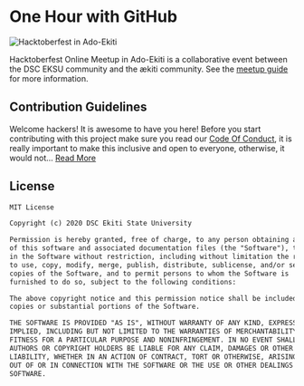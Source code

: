 # One Hour with GitHub

![Hacktoberfest in Ado-Ekiti](https://aekiti.github.io/hacktoberfest2020/assets/images/hfa_1600x840.jpg)

Hacktoberfest Online Meetup in Ado-Ekiti is a collaborative event between the DSC EKSU community and the ækiti community. See the [meetup guide](https://aekiti.github.io/hacktoberfest2020) for more information.

## Contribution Guidelines
Welcome hackers! It is awesome to have you here! Before you start contributing with this project make sure you read our [Code Of Conduct](https://github.com/DSCEksu/hacktoberfest2020/blob/master/CODE_OF_CONDUCT.md), it is really important to make this inclusive and open to everyone, otherwise, it would not... [Read More](https://github.com/DSCEksu/hacktoberfest2020/blob/master/CONTRIBUTING.md)

## License
```md
MIT License

Copyright (c) 2020 DSC Ekiti State University

Permission is hereby granted, free of charge, to any person obtaining a copy
of this software and associated documentation files (the "Software"), to deal
in the Software without restriction, including without limitation the rights
to use, copy, modify, merge, publish, distribute, sublicense, and/or sell
copies of the Software, and to permit persons to whom the Software is
furnished to do so, subject to the following conditions:

The above copyright notice and this permission notice shall be included in all
copies or substantial portions of the Software.

THE SOFTWARE IS PROVIDED "AS IS", WITHOUT WARRANTY OF ANY KIND, EXPRESS OR
IMPLIED, INCLUDING BUT NOT LIMITED TO THE WARRANTIES OF MERCHANTABILITY,
FITNESS FOR A PARTICULAR PURPOSE AND NONINFRINGEMENT. IN NO EVENT SHALL THE
AUTHORS OR COPYRIGHT HOLDERS BE LIABLE FOR ANY CLAIM, DAMAGES OR OTHER
LIABILITY, WHETHER IN AN ACTION OF CONTRACT, TORT OR OTHERWISE, ARISING FROM,
OUT OF OR IN CONNECTION WITH THE SOFTWARE OR THE USE OR OTHER DEALINGS IN THE
SOFTWARE.
```
